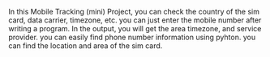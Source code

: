 In this Mobile Tracking (mini) Project, you can check the country of the sim card, data carrier, timezone, etc.
you can just enter the mobile number after writing a program.
In the output, you will get the area timezone, and service provider.
you can easily find phone number information using pyhton.
you can find the location and area of the sim card.
